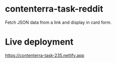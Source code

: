 # contenterra-task-reddit
Fetch JSON data from a link and display in card form.

# Live deployment
https://contenterra-task-235.netlify.app

